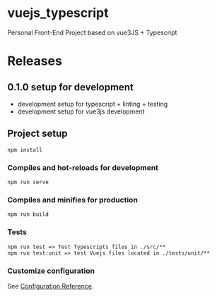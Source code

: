 # vuejs_typescript
Personal Front-End Project based on vue3JS + Typescript
# Releases  
## 0.1.0  setup for development
  * development setup for typescript + linting + testing
  * development setup for vue3js development

## Project setup
```
npm install
```

### Compiles and hot-reloads for development
```
npm run serve
```

### Compiles and minifies for production
```
npm run build
```

### Tests
```
npm run test => Test Typescripts files in ./src/**
npm run test:unit => test Vuejs files located in ./tests/unit/**
```
### Customize configuration
See [Configuration Reference](https://cli.vuejs.org/config/).
